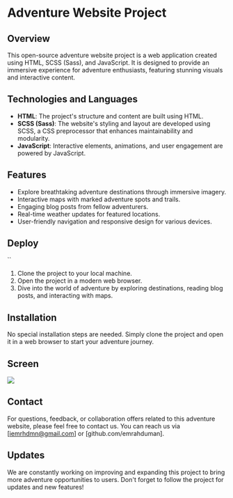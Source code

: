 # Adventure Website Project

## Overview

This open-source adventure website project is a web application created using HTML, SCSS (Sass), and JavaScript. It is designed to provide an immersive experience for adventure enthusiasts, featuring stunning visuals and interactive content.

## Technologies and Languages

- **HTML**: The project's structure and content are built using HTML.
- **SCSS (Sass)**: The website's styling and layout are developed using SCSS, a CSS preprocessor that enhances maintainability and modularity.
- **JavaScript**: Interactive elements, animations, and user engagement are powered by JavaScript.

## Features

- Explore breathtaking adventure destinations through immersive imagery.
- Interactive maps with marked adventure spots and trails.
- Engaging blog posts from fellow adventurers.
- Real-time weather updates for featured locations.
- User-friendly navigation and responsive design for various devices.

## Deploy

``

1. Clone the project to your local machine.
2. Open the project in a modern web browser.
3. Dive into the world of adventure by exploring destinations, reading blog posts, and interacting with maps.

## Installation

No special installation steps are needed. Simply clone the project and open it in a web browser to start your adventure journey.

## Screen

![](/screen.gif)


## Contact

For questions, feedback, or collaboration offers related to this adventure website, please feel free to contact us. You can reach us via [iemrhdmn@gmail.com] or [github.com/emrahduman].

## Updates

We are constantly working on improving and expanding this project to bring more adventure opportunities to users. Don't forget to follow the project for updates and new features!
